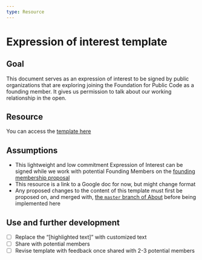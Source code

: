```yaml
---
type: Resource
---
```


# Expression of interest template

## Goal

This document serves as an expression of interest to be signed by public organizations that are exploring joining the Foundation for Public Code as a founding member.  It gives us permission to talk about our working relationship in the open.

## Resource

You can access the [template here](https://docs.google.com/document/d/1jGQYAMkefcEtkblIrJXc6KpIzQZQCjL2QJBDA6wbHfc/edit?usp=sharing)

## Assumptions

* This lightweight and low commitment Expression of Interest can be signed while we work with potential Founding Members on the [founding membership proposal](founding-membership-proposal.md)
* This resource is a link to a Google doc for now, but might change format
* Any proposed changes to the content of this template must first be proposed on, and  merged with, [the `master` branch of About](https://github.com/publiccodenet/about/tree/master) before being implemented here

## Use and further development

- [ ] Replace the “[highlighted text]” with customized text
- [ ] Share with potential members
- [ ] Revise template with feedback once shared with 2-3 potential members
